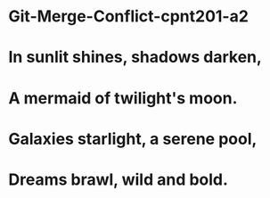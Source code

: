 # Git-Merge-Conflict-cpnt201-a2

# In sunlit shines, shadows darken,

# A mermaid of twilight's moon.

# Galaxies starlight, a serene pool,

# Dreams brawl, wild and bold.
